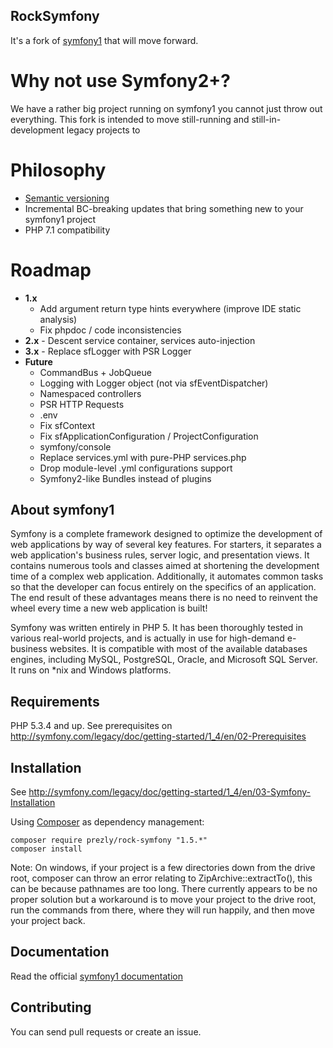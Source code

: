 RockSymfony
-----------

It's a fork of [symfony1](https://github.com/lexpress/symfony1) that will move forward.

Why not use Symfony2+?
=====================

We have a rather big project running on symfony1 you cannot just throw out everything.
This fork is intended to move still-running and still-in-development legacy projects to  

Philosophy
==========

- [Semantic versioning](http://semver.org/)
- Incremental BC-breaking updates that bring something new to your symfony1 project
- PHP 7.1 compatibility

Roadmap
======

- **1.x** 
  + Add argument return type hints everywhere (improve IDE static analysis)
  + Fix phpdoc / code inconsistencies
- **2.x** - Descent service container, services auto-injection
- **3.x** - Replace sfLogger with PSR Logger
- **Future**
  + CommandBus + JobQueue
  + Logging with Logger object (not via sfEventDispatcher)
  + Namespaced controllers
  + PSR HTTP Requests
  + .env
  + Fix sfContext
  + Fix sfApplicationConfiguration / ProjectConfiguration
  + symfony/console
  + Replace services.yml with pure-PHP services.php 
  + Drop module-level .yml configurations support
  + Symfony2-like Bundles instead of plugins

About symfony1
--------------

Symfony is a complete framework designed to optimize the development of web applications by way of several key features.
For starters, it separates a web application's business rules, server logic, and presentation views.
It contains numerous tools and classes aimed at shortening the development time of a complex web application.
Additionally, it automates common tasks so that the developer can focus entirely on the specifics of an application.
The end result of these advantages means there is no need to reinvent the wheel every time a new web application is built!

Symfony was written entirely in PHP 5.
It has been thoroughly tested in various real-world projects, and is actually in use for high-demand e-business websites.
It is compatible with most of the available databases engines, including MySQL, PostgreSQL, Oracle, and Microsoft SQL Server.
It runs on *nix and Windows platforms.

Requirements
------------

PHP 5.3.4 and up. See prerequisites on http://symfony.com/legacy/doc/getting-started/1_4/en/02-Prerequisites

Installation
------------

See http://symfony.com/legacy/doc/getting-started/1_4/en/03-Symfony-Installation

Using [Composer](http://getcomposer.org/doc/00-intro.md) as dependency management:

    composer require prezly/rock-symfony "1.5.*"
    composer install
    
Note: On windows, if your project is a few directories down from the drive root, composer can throw an error  relating to ZipArchive::extractTo(), this can be because pathnames are too long. There currently appears to be no proper solution but a workaround is to move your project to the drive root, run the commands from there, where they will run happily, and then move your project back. 

Documentation
-------------

Read the official [symfony1 documentation](http://symfony.com/legacy)

Contributing
------------

You can send pull requests or create an issue.

